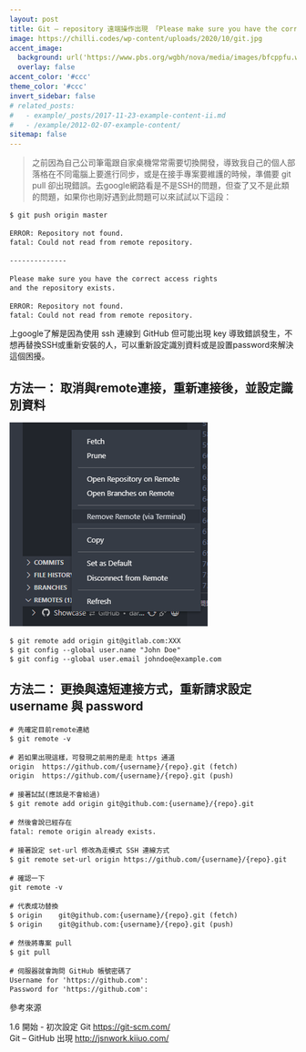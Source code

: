 ```yaml
---
layout: post
title: Git – repository 遠端操作出現 「Please make sure you have the correct access rights...SSH或權限錯誤 - GitHub
image: https://chilli.codes/wp-content/uploads/2020/10/git.jpg
accent_image: 
  background: url('https://www.pbs.org/wgbh/nova/media/images/bfcppfu.width-800.png') center/cover
  overlay: false
accent_color: '#ccc'
theme_color: '#ccc'
invert_sidebar: false
# related_posts:
#   - example/_posts/2017-11-23-example-content-ii.md
#   - /example/2012-02-07-example-content/
sitemap: false
---
```


> 之前因為自己公司筆電跟自家桌機常常需要切換開發，導致我自己的個人部落格在不同電腦上要進行同步，或是在接手專案要維護的時候，準備要 git pull 卻出現錯誤。去google網路看是不是SSH的問題，但查了又不是此類的問題，如果你也剛好遇到此問題可以來試試以下這段：

```
$ git push origin master

ERROR: Repository not found.
fatal: Could not read from remote repository.

--------------

Please make sure you have the correct access rights
and the repository exists.
 
ERROR: Repository not found.
fatal: Could not read from remote repository.

```

上google了解是因為使用 ssh 連線到 GitHub 但可能出現 key 導致錯誤發生，不想再替換SSH或重新安裝的人，可以重新設定識別資料或是設置password來解決這個困擾。
 
## 方法一： 取消與remote連接，重新連接後，並設定識別資料

![](/assets/img/blog/2021-07-10_154323.png)

```
$ git remote add origin git@gitlab.com:XXX
$ git config --global user.name "John Doe"
$ git config --global user.email johndoe@example.com

```
## 方法二： 更換與遠短連接方式，重新請求設定 username 與 password 

```
# 先確定目前remote連結
$ git remote -v
 
# 若如果出現這樣，可發現之前用的是走 https 通道
origin	https://github.com/{username}/{repo}.git (fetch)
origin	https://github.com/{username}/{repo}.git (push)
 
# 接著試試(應該是不會給過)
$ git remote add origin git@github.com:{username}/{repo}.git
 
# 然後會說已經存在
fatal: remote origin already exists.
 
# 接著設定 set-url 修改為走模式 SSH 連線方式
$ git remote set-url origin https://github.com/{username}/{repo}.git
 
# 確認一下
git remote -v
 
# 代表成功替換
$ origin	git@github.com:{username}/{repo}.git (fetch)
$ origin	git@github.com:{username}/{repo}.git (push)
 
# 然後將專案 pull 
$ git pull
 
# 伺服器就會詢問 GitHub 帳號密碼了
Username for 'https://github.com': 
Password for 'https://github.com': 

```


參考來源

1.6 開始 - 初次設定 Git https://git-scm.com/ <br>
Git – GitHub 出現 http://jsnwork.kiiuo.com/